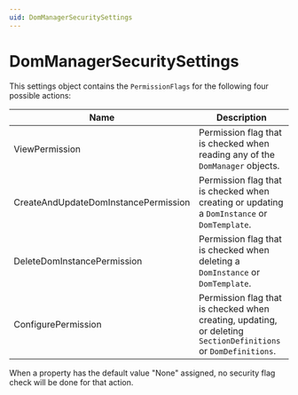 ```yaml
---
uid: DomManagerSecuritySettings
---
```


# DomManagerSecuritySettings

This settings object contains the `PermissionFlags` for the following four possible actions:

| Name | Description |
|--|--|
| ViewPermission | Permission flag that is checked when reading any of the `DomManager` objects. |
| CreateAndUpdateDomInstancePermission | Permission flag that is checked when creating or updating a `DomInstance` or `DomTemplate`. |
| DeleteDomInstancePermission | Permission flag that is checked when deleting a `DomInstance` or `DomTemplate`. |
| ConfigurePermission | Permission flag that is checked when creating, updating, or deleting `SectionDefinitions` or `DomDefinitions`. |

When a property has the default value "None" assigned, no security flag check will be done for that action.
